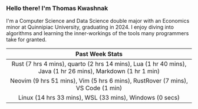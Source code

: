 
### Hello there! I'm Thomas Kwashnak

I'm a Computer Science and Data Science double major with an Economics
minor at Quinnipiac University, graduating in 2024.
I enjoy diving into algorithms and learning the inner-workings of the tools
many programmers take for granted.

| Past Week Stats |
| :---: |
| Rust (7 hrs 4 mins), quarto (2 hrs 14 mins), Lua (1 hr 40 mins), Java (1 hr 26 mins), Markdown (1 hr 1 min) |
| Neovim (9 hrs 51 mins), Vim (5 hrs 6 mins), RustRover (7 mins), VS Code (1 min) |
| Linux (14 hrs 33 mins), WSL (33 mins), Windows (0 secs) |

